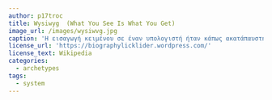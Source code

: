 ```yaml
---
author: p17troc
title: Wysiwyg  (What You See Is What You Get)
image_url: /images/wysiwvg.jpg
caption: 'Η εισαγωγή κειμένου σε έναν υπολογιστή ήταν κάπως ακατάπαυστη. Το κείμενο εμφανιζόταν σε τυπική γραμματοσειρά. Τα περιθώρια στην οθόνη ήταν διαφορετικά από αυτά που εκτυπώνονταν και για να εμφανιστεί κάτι με έντονη γραφή, επρέπε να πληκτρολογήσετε «^ B» πριν και μετά από αυτό.'
license_url: 'https://biographylicklider.wordpress.com/'
license_text: Wikipedia
categories:
  - archetypes
tags:
  - system
---
```

